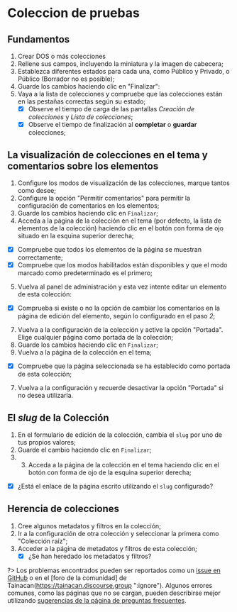 # Coleccion de pruebas

## Fundamentos

1. Crear DOS o más colecciones
2. Rellene sus campos, incluyendo la miniatura y la imagen de cabecera;
3. Establezca diferentes estados para cada una, como Público y Privado, o Público (Borrador no es posible);
4. Guarde los cambios haciendo clic en "Finalizar":
5. Vaya a la lista de colecciones y compruebe que las colecciones están en las pestañas correctas según su estado;
   - [x] Observe el tiempo de carga de las pantallas _Creación de colecciones_ y _Lista de colecciones_;
   - [x] Observe el tiempo de finalización al **completar** o **guardar** colecciones;

## La visualización de colecciones en el tema y comentarios sobre los elementos

1. Configure los modos de visualización de las colecciones, marque tantos como desee;
2. Configure la opción "Permitir comentarios" para permitir la configuración de comentarios en los elementos;
3. Guarde los cambios haciendo clic en `Finalizar`;
4. Acceda a la página de la colección en el tema (por defecto, la lista de elementos de la colección) haciendo clic en el botón con forma de ojo situado en la esquina superior derecha;

- [x] Compruebe que todos los elementos de la página se muestran correctamente;
- [x] Compruebe que los modos habilitados están disponibles y que el modo marcado como predeterminado es el primero;

5. Vuelva al panel de administración y esta vez intente editar un elemento de esta colección:

- [x] Comprueba si existe o no la opción de cambiar los comentarios en la página de edición del elemento, según lo configurado en el paso _2_;

7. Vuelva a la configuración de la colección y active la opción "Portada". Elige cualquier página como portada de la colección;
8. Guarde los cambios haciendo clic en `Finalizar`;
9. Vuelva a la página de la colección en el tema;

- [x] Compruebe que la página seleccionada se ha establecido como portada de esta colección;

7. Vuelva a la configuración y recuerde desactivar la opción "Portada" si no desea utilizarla.

## El _slug_ de la Colección

1. En el formulario de edición de la colección, cambia el `slug` por uno de tus propios valores;
2. Guarde el cambio haciendo clic en `Finalizar`;
3. 3. Acceda a la página de la colección en el tema haciendo clic en el botón con forma de ojo de la esquina superior derecha;

- [x] ¿Está el enlace de la página escrito utilizando el `slug` configurado?

## Herencia de colecciones

1. Cree algunos metadatos y filtros en la colección;
2. Ir a la configuración de otra colección y seleccionar la primera como "Colección raíz";
3. Acceder a la página de metadatos y filtros de esta colección;
   - [x] ¿Se han heredado los metadatos y filtros?

?> Los problemas encontrados pueden ser reportados como un [issue en GitHub](https://github.com/tainacan/tainacan/issues ":ignore") o en el [foro de la comunidad] de Tainacan(https://tainacan.discourse.group ":ignore"). Algunos errores comunes, como las páginas que no se cargan, pueden describirse mejor utilizando [sugerencias de la página de preguntas frecuentes](/es-mx/faq#He-encontrado-un-error-cómo-debo-proceder).

